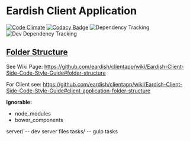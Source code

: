 # Eardish Client Application #
[![Code Climate](https://codeclimate.com/repos/54dbd1efe30ba06d3c00011a/badges/76b2af36d6f703968363/gpa.svg)](https://codeclimate.com/repos/54dbd1efe30ba06d3c00011a/feed)
[![Codacy Badge](https://www.codacy.com/project/badge/d4b12ff3989e4269afeea86cfdcb1086)](https://www.codacy.com)
![Dependency Tracking](https://david-dm.org/eardish/clientapp.png?style=flat)
![Dev Dependency Tracking](https://david-dm.org/eardish/clientapp#info=devDependencies)

## [Folder Structure](https://github.com/eardish/clientapp/wiki/Eardish-Client-Side-Code-Style-Guide#folder-structure) ##
See Wiki Page: https://github.com/eardish/clientapp/wiki/Eardish-Client-Side-Code-Style-Guide#folder-structure

For Client see: https://github.com/eardish/clientapp/wiki/Eardish-Client-Side-Code-Style-Guide#client-application-folder-structure

**Ignorable:**

* node_modules
* bower_components

server/ -- dev server files
tasks/ -- gulp tasks
